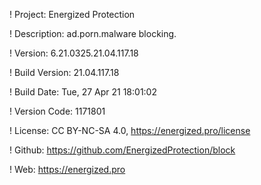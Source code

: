 ! Project: Energized Protection

! Description: ad.porn.malware blocking.

! Version: 6.21.0325.21.04.117.18

! Build Version: 21.04.117.18

! Build Date: Tue, 27 Apr 21 18:01:02

! Version Code: 1171801

! License: CC BY-NC-SA 4.0, https://energized.pro/license

! Github: https://github.com/EnergizedProtection/block

! Web: https://energized.pro
